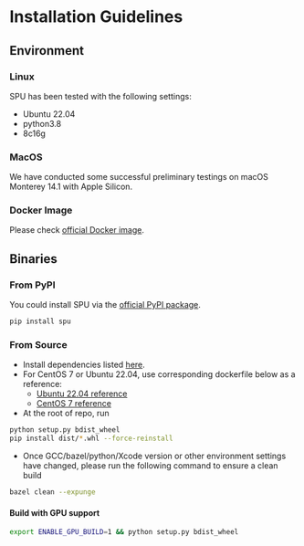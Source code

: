 # Installation Guidelines

## Environment

### Linux

SPU has been tested with the following settings:

- Ubuntu 22.04
- python3.8
- 8c16g

### MacOS

We have conducted some successful preliminary testings on
macOS Monterey 14.1 with Apple Silicon.

### Docker Image

Please check [official Docker image](https://hub.docker.com/r/secretflow/ubuntu-base-ci).

## Binaries

### From PyPI

You could install SPU via the [official PyPI package](https://pypi.org/project/spu/).

```bash
pip install spu
```

### From Source

- Install dependencies listed [here]([CONTRIBUTING.md#prerequisite](https://github.com/secretflow/spu/blob/main/CONTRIBUTING.md#prerequisite)).
- For CentOS 7 or Ubuntu 22.04, use corresponding dockerfile below as a reference:
  - [Ubuntu 22.04 reference](https://github.com/secretflow/devtools/blob/main/dockerfiles/ubuntu-base-ci.DockerFile)
  - [CentOS 7 reference](https://github.com/secretflow/devtools/blob/main/dockerfiles/release-ci.DockerFile)
- At the root of repo, run

```bash
python setup.py bdist_wheel
pip install dist/*.whl --force-reinstall
```

- Once GCC/bazel/python/Xcode version or other environment settings have changed, please run the following command to ensure a clean build

```bash
bazel clean --expunge
```

#### Build with GPU support

```bash
export ENABLE_GPU_BUILD=1 && python setup.py bdist_wheel
```
